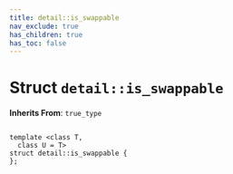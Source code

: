 ```yaml
---
title: detail::is_swappable
nav_exclude: true
has_children: true
has_toc: false
---
```


# Struct `detail::is_swappable`

**Inherits From**:
`true_type`

<code class="doxybook">
<span>template &lt;class T,</span>
<span>&nbsp;&nbsp;class U = T&gt;</span>
<span>struct detail::is&#95;swappable {</span>
<span>};</span>
</code>

